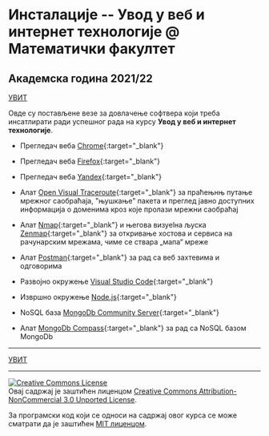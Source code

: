 # Инсталације -- Увод у веб и интернет технологије @ Математички факултет

## Академска година 2021/22

[УВИТ](/README.md)

Овде су постављене везе за довлачење софтвера који треба инсaтлирати ради успешног рада на курсу **Увод у веб и интернет технологије**.

* Прегледач веба [Chrome](https://www.google.com/chrome/){:target="_blank"}  

* Прегледач веба [Firefox](https://www.mozilla.org/sr/firefox/new/){:target="_blank"}

* Прегледач веба [Yandex](https://browser.yandex.com/){:target="_blank"}

* Алат [Open  Visual  Traceroute](https://visualtraceroute.net/){:target="_blank"} за праћењнњ путање мрежног саобраћаја, "њушкање" пакета и преглед јавно доступних информација о доменима кроз које пролази мрежни саобраћај

* Алат [Nmap](https://sr.wikipedia.org/wiki/%D0%9D%D0%BC%D0%B0%D0%BF){:target="_blank"} и његова визуеlна љуска [Zenmap](https://nmap.org/zenmap/){:target="_blank"} за откривање хостова и сервиса на рачунарским мрежама, чиме се ствара „мапа“ мреже

* Алат [Postman](https://www.getpostman.com/downloads/){:target="_blank"} за рад са веб захтевима и одговорима

* Развојно окружење [Visual Studio Code](https://code.visualstudio.com/download){:target="_blank"}

* Извршно окружење [Node.js](https://nodejs.org/en/){:target="_blank"}

* NoSQL база [MongoDb Community Server](https://www.mongodb.com/download-center?jmp=nav#community){:target="_blank"}

* Алат [MongoDb Compass](https://www.mongodb.com/products/compass){:target="_blank"} за рад са NoSQL базом MongoDb

---

[УВИТ](/README.md)

---

<a rel="license" href="http://creativecommons.org/licenses/by-nc/3.0/"><img alt="Creative Commons License" style="border-width:0" src="https://i.creativecommons.org/l/by-nc/3.0/88x31.png" /></a><br />Овај садржај је заштићен лиценцом <a rel="license" href="http://creativecommons.org/licenses/by-nc/3.0/">Creative Commons Attribution-NonCommercial 3.0 Unported License</a>.

За програмски код који се односи на садржај овог курса се може сматрати да је заштићен [MIT лиценцом](/LICENSE).